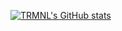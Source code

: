[![TRMNL's GitHub stats](https://github-readme-stats.vercel.app/api?username=TRMNL)](https://github.com/anuraghazra/github-readme-stats)
